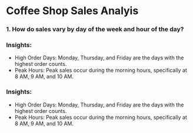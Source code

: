 # Coffee Shop Sales Analyis
### 1. How do sales vary by day of the week and hour of the day?
### Insights:
- High Order Days: Monday, Thursday, and Friday are the days with the highest order counts.
- Peak Hours: Peak sales occur during the morning hours, specifically at 8 AM, 9 AM, and 10 AM.
### Insights:
- High Order Days: Monday, Thursday, and Friday are the days with the highest order counts.
- Peak Hours: Peak sales occur during the morning hours, specifically at 8 AM, 9 AM, and 10 AM.
